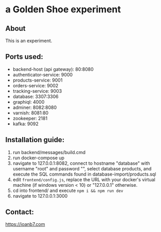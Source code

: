 # **a** Golden Shoe experiment

## About
This is an experiment.

## Ports used:
- backend-host (api gateway): 80:8080
- authenticator-service: 9000
- products-service: 9001
- orders-service: 9002
- tracking-service: 9003
- database: 3307:3306
- graphiql: 4000
- adminer: 8082:8080
- varnish: 8081:80
- zookeeper: 2181
- kafka: 9092

## Installation guide:
1. run backend/messages/build.cmd
2. run docker-compose up
3. navigate to 127.0.0.1:8082, connect to hostname "database" with username "root" and password "<empty>", select database products, and execute the SQL commands found in database-import/products.sql
4. edit `frontend/config.js`, replace the URL with your docker's virtual machine (if windows version < 10) or "127.0.0.1" otherwise.
5. cd into frontend/ and execute `npm i && npm run dev`
6. navigate to 127.0.0.1:3000

## Contact:

https://ioanb7.com